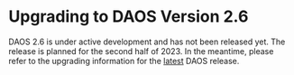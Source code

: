# Upgrading to DAOS Version 2.6

DAOS 2.6 is under active development and has not been released yet.
The release is planned for the second half of 2023.
In the meantime, please refer to the upgrading information for the
[latest](https://docs.daos.io/latest/release/upgrading/) DAOS release.

